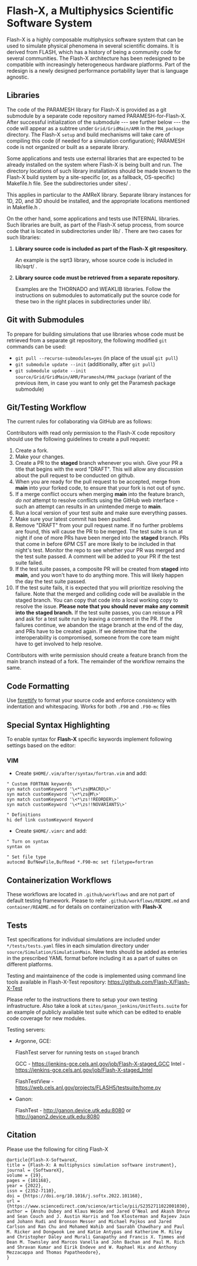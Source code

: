 # Flash-X, a Multiphysics Scientific Software System

Flash-X is a highly composable multiphysics software system that can
be used to simulate physical phenomena in several scientific
domains. It is derived from FLASH, which has a history of being a
community code for several communities. The Flash-X architecture has
been redesigned to be compatible with increasingly heterogeneous
hardware platforms. Part of the redesign is a newly designed
performance portability layer that is language agnostic.

## Libraries

The code of the PARAMESH library for Flash-X is provided as a git submodule by a separate code
repository named PARAMESH-for-Flash-X.  After successful initialization of the submodule
--- see further below ---
the code will appear as a subtree under `Grid/GridMain/AMR` in the `PM4_package` directory.
The Flash-X `setup` and build mechanisms will take care of compiling this code (if needed
for a simulation configuration); PARAMESH code is not organized or built as a separate library.

Some applications and tests use external libraries that are expected to be already installed on the
system where Flash-X is being built and run. The directory locations of such library installations
should be made known to the Flash-X build system by a site-specific (or, as a fallback, OS-specific)
Makefile.h file. See the subdirectories under sites/ .

This applies in particular to the AMReX library. Separate library instances for 1D, 2D, and 3D
should be installed, and the appropriate locations mentioned in Makefile.h .

On the other hand, some applications and tests use INTERNAL libraries. Such libraries are built, as part of the Flash-X setup process, from source code that is located in subdirectories under lib/ . There are two cases for such libraries:

1. **Library source code is included as part of the Flash-X git respository.**

   An example is the sqrt3 library, whose source code is included in lib/sqrt/ .

2. **Library source code must be retrieved from a separate repository.**

   Examples are the THORNADO and WEAKLIB libraries.
   Follow the instructions on submodules to automatically put the source code for these two
   in the right places in subdirectories under lib/.

## Git with Submodules

To prepare for building simulations that use libraries whose code must be retrieved
from a separate git repository, the following modified `git` commands can be used:

- `git pull --recurse-submodules=yes` (in place of the usual `git pull`)
- `git submodule update --init` (additionally, after `git pull`)
- `git submodule update --init source/Grid/GridMain/AMR/Paramesh4/PM4_package`
  (variant of the previous item, in case you want to only get the Paramesh package submodule)

## Git/Testing Workflow

The current rules for collaborating via GitHub are as follows:

Contributors with
read only permission to the Flash-X code repository should use the following
guidelines to create a pull request:

1. Create a fork.
2. Make your changes.
3. Create a PR to the **staged** branch whenever you wish.
   Give your PR a title that begins with the word "DRAFT".
   This will allow any discussion about the pull
   request to be conducted on github.
4. When you are ready for the pull request to be accepted, merge from **main**
   into your forked code, to ensure that your fork is not out of sync.
4. If a merge conflict occurs when merging **main** into the feature branch,
   _do not_ attempt to resolve conflicts using the  GitHub web interface - such an attempt can results in an unintended merge to **main**.
5. Run a local version of your test suite and make sure everything
   passes.
6. Make sure your latest commit has been pushed.
7. Remove "DRAFT" from your pull request name. If no further problems
   are found, this will cause the PR
   to be merged. The test suite is run at night if one of more
   PRs have been merged into the **staged** branch. PRs that come in
   before 6PM CST are more likely to be included in that night's test.
   Monitor the repo to see whether your PR was merged and the test suite passed.
   A comment will be added to your PR if the test suite failed.
8. If the test suite passes, a composite PR will be created from
   **staged** into **main**, and you won't have to do anything more. This will
   likely happen the day the test suite passed.
9. If the test suite fails, it is expected that you will prioritize resolving the
   failure. Note that the merged and colliding code will be available in the staged branch.
   You can copy that code into a local working copy to resolve the issue. **Please note that you
   should never make any commit into the staged branch.**
   If the test suite passes, you can reissue a PR and ask for a test suite run by leaving a comment in the PR.
   If the failures continue, we abandon the stage branch at the end of the day, and PRs have to be created again.
   If we determine that the interoperability is compromised, someone from the core team might have
   to get involved to help resolve.

Contributors with write permission should create a feature branch from the main branch
instead of a fork. The remainder of the workflow remains the same.

## Code Formatting
Use [fprettify](https://github.com/pseewald/fprettify) to format your source code and enforce consistency with indentation and whitespacing. Works for both `.F90` and `.F90-mc` files

## Special Syntax Highlighting

To enable syntax for **Flash-X** specific keywords implement following settings based on the editor:

### **VIM**

- Create `$HOME/.vim/after/syntax/fortran.vim` and add:

```
" Custom FORTRAN keywords
syn match customKeyword '\<*\zs@MACRO\>'
syn match customKeyword '\<*\zs@M\>'
syn match customKeyword '\<*\zs!!REORDER\>'
syn match customKeyword '\<*\zs!!NOVARIANTS\>'

" Definitions
hi def link customKeyword Keyword
```

- Create `$HOME/.vimrc` and add:
```
" Turn on syntax
syntax on

" Set file type
autocmd BufNewFile,BufRead *.F90-mc set filetype=fortran
```

## Containerization Workflows

[comment]: ![incompFlow](https://github.com/Flash-X/Flash-X/workflows/incompFlow/badge.svg)
[comment]: ![Sod](https://github.com/Flash-X/Flash-X/workflows/Sod/badge.svg)
[comment]: ![Sedov](https://github.com/Flash-X/Flash-X/workflows/Sedov/badge.svg)

These workflows are located in `.github/workflows` and are not part of default testing framework. Please to refer `.github/workflows/README.md` and `container/README.md` for details on containerization with **Flash-X**

## Tests
Test specifications for individual simulations are included under ``*/tests/tests.yaml`` files in each simulation directory under ``source/Simulation/SimulationMain``. New tests should be added as enteries in the prescribed YAML format before including it as a part of suites on different platforms.

Testing and maintainence of the code is implemented using command line tools available in Flash-X-Test repository: https://github.com/Flash-X/Flash-X-Test

Please refer to the instructions there to setup your own testing infrastructure. Also take a look at ``sites/ganon_jenkins/UnitTests.suite`` for an example of publicly available test suite which can be edited to enable code coverage for new modules.

Testing servers:

- Argonne, GCE:

  FlashTest server for running tests on `staged` branch

  GCC   - https://jenkins-gce.cels.anl.gov/job/Flash-X-staged_GCC
  Intel - https://jenkins-gce.cels.anl.gov/job/Flash-X-staged_Intel

  FlashTestView - https://web.cels.anl.gov/projects/FLASH5/testsuite/home.py

- Ganon:

  FlashTest - http://ganon.device.utk.edu:8080 or http://ganon2.device.utk.edu:8080

## Citation

Please use the following for citing Flash-X

```
@article{Flash-X-SoftwareX,
title = {Flash-X: A multiphysics simulation software instrument},
journal = {SoftwareX},
volume = {19},
pages = {101168},
year = {2022},
issn = {2352-7110},
doi = {https://doi.org/10.1016/j.softx.2022.101168},
url = {https://www.sciencedirect.com/science/article/pii/S2352711022001030},
author = {Anshu Dubey and Klaus Weide and Jared O’Neal and Akash Dhruv and Sean Couch and J. Austin Harris and Tom Klosterman and Rajeev Jain and Johann Rudi and Bronson Messer and Michael Pajkos and Jared Carlson and Ran Chu and Mohamed Wahib and Saurabh Chawdhary and Paul M. Ricker and Dongwook Lee and Katie Antypas and Katherine M. Riley and Christopher Daley and Murali Ganapathy and Francis X. Timmes and Dean M. Townsley and Marcos Vanella and John Bachan and Paul M. Rich and Shravan Kumar and Eirik Endeve and W. Raphael Hix and Anthony Mezzacappa and Thomas Papatheodore},
}
```
